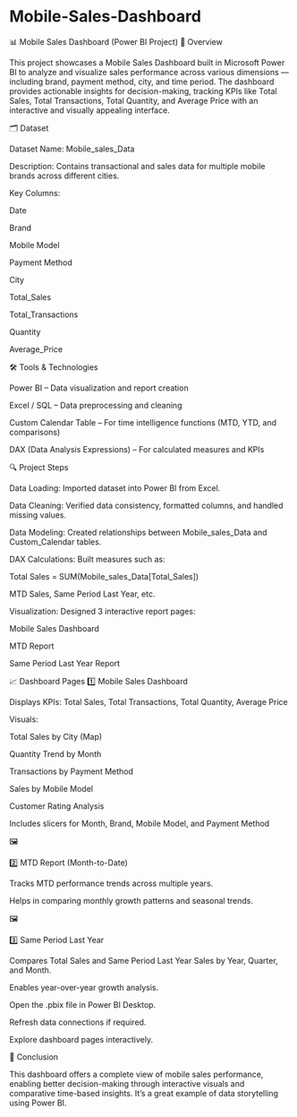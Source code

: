 # Mobile-Sales-Dashboard
📊 Mobile Sales Dashboard (Power BI Project)
🧭 Overview

This project showcases a Mobile Sales Dashboard built in Microsoft Power BI to analyze and visualize sales performance across various dimensions — including brand, payment method, city, and time period.
The dashboard provides actionable insights for decision-making, tracking KPIs like Total Sales, Total Transactions, Total Quantity, and Average Price with an interactive and visually appealing interface.

🗂️ Dataset

Dataset Name: Mobile_sales_Data

Description: Contains transactional and sales data for multiple mobile brands across different cities.

Key Columns:

Date

Brand

Mobile Model

Payment Method

City

Total_Sales

Total_Transactions

Quantity

Average_Price

🛠️ Tools & Technologies

Power BI – Data visualization and report creation

Excel / SQL – Data preprocessing and cleaning

Custom Calendar Table – For time intelligence functions (MTD, YTD, and comparisons)

DAX (Data Analysis Expressions) – For calculated measures and KPIs

🔍 Project Steps

Data Loading: Imported dataset into Power BI from Excel.

Data Cleaning: Verified data consistency, formatted columns, and handled missing values.

Data Modeling: Created relationships between Mobile_sales_Data and Custom_Calendar tables.

DAX Calculations: Built measures such as:

Total Sales = SUM(Mobile_sales_Data[Total_Sales])

MTD Sales, Same Period Last Year, etc.

Visualization: Designed 3 interactive report pages:

Mobile Sales Dashboard

MTD Report

Same Period Last Year Report

📈 Dashboard Pages
1️⃣ Mobile Sales Dashboard

Displays KPIs: Total Sales, Total Transactions, Total Quantity, Average Price

Visuals:

Total Sales by City (Map)

Quantity Trend by Month

Transactions by Payment Method

Sales by Mobile Model

Customer Rating Analysis

Includes slicers for Month, Brand, Mobile Model, and Payment Method

🖼️

2️⃣ MTD Report (Month-to-Date)

Tracks MTD performance trends across multiple years.

Helps in comparing monthly growth patterns and seasonal trends.

🖼️

3️⃣ Same Period Last Year

Compares Total Sales and Same Period Last Year Sales by Year, Quarter, and Month.

Enables year-over-year growth analysis.



Open the .pbix file in Power BI Desktop.

Refresh data connections if required.

Explore dashboard pages interactively.



🏁 Conclusion

This dashboard offers a complete view of mobile sales performance, enabling better decision-making through interactive visuals and comparative time-based insights. It’s a great example of data storytelling using Power BI.
